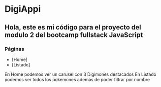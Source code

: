 # DigiAppi

## Hola, este es mi código para el proyecto del modulo 2 del bootcamp fullstack JavaScript

### Páginas

- [Home]
- [Listado]

En Home podemos ver un carusel con 3 Digimones destacados
En Listado podemos ver todos los pokemones además de poder filtrar por nombre
